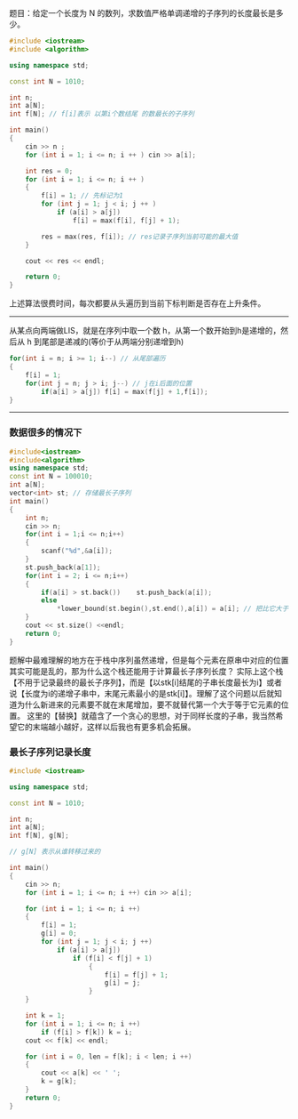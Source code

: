 题目：给定一个长度为 N 的数列，求数值严格单调递增的子序列的长度最长是多少。

```c++
#include <iostream>
#include <algorithm>

using namespace std;

const int N = 1010;

int n;
int a[N];
int f[N]; // f[i]表示 以第i个数结尾 的数最长的子序列

int main()
{
    cin >> n ;
    for (int i = 1; i <= n; i ++ ) cin >> a[i];

    int res = 0;
    for (int i = 1; i <= n; i ++ )
    {
        f[i] = 1; // 先标记为1
        for (int j = 1; j < i; j ++ )
            if (a[i] > a[j])
                f[i] = max(f[i], f[j] + 1);

        res = max(res, f[i]); // res记录子序列当前可能的最大值
    }

    cout << res << endl;

    return 0;
}
```

上述算法很费时间，每次都要从头遍历到当前下标判断是否存在上升条件。

----



从某点向两端做LIS，就是在序列中取一个数 h，从第一个数开始到h是递增的，然后从 h 到尾部是递减的(等价于从两端分别递增到h)



```c++
for(int i = n; i >= 1; i--) // 从尾部遍历
{
    f[i] = 1;
    for(int j = n; j > i; j--) // j在i后面的位置
        if(a[i] > a[j])	f[i] = max(f[j] + 1,f[i]);
}
```

---

### 数据很多的情况下

```c++
#include<iostream>
#include<algorithm>
using namespace std;
const int N = 100010;
int a[N];
vector<int> st; // 存储最长子序列
int main()
{
    int n;
    cin >> n;
    for(int i = 1;i <= n;i++)
    {
        scanf("%d",&a[i]);
    }
    st.push_back(a[1]);
    for(int i = 2; i <= n;i++)
    {
        if(a[i] > st.back())    st.push_back(a[i]);
        else
            *lower_bound(st.begin(),st.end(),a[i]) = a[i]; // 把比它大于等于的第一个数替换掉 
    }
    cout << st.size() <<endl;
    return 0;
}
```



题解中最难理解的地方在于栈中序列虽然递增，但是每个元素在原串中对应的位置其实可能是乱的，那为什么这个栈还能用于计算最长子序列长度？
实际上这个栈【不用于记录最终的最长子序列】，而是【以stk[i]结尾的子串长度最长为i】或者说【长度为i的递增子串中，末尾元素最小的是stk[i]】。理解了这个问题以后就知道为什么新进来的元素要不就在末尾增加，要不就替代第一个大于等于它元素的位置。
这里的【替换】就蕴含了一个贪心的思想，对于同样长度的子串，我当然希望它的末端越小越好，这样以后我也有更多机会拓展。



### 最长子序列记录长度

```c++
#include <iostream>

using namespace std;

const int N = 1010;

int n;
int a[N];
int f[N], g[N];

// g[N] 表示从谁转移过来的

int main()
{
    cin >> n;
    for (int i = 1; i <= n; i ++) cin >> a[i];

    for (int i = 1; i <= n; i ++)
    {
        f[i] = 1;
        g[i] = 0;
        for (int j = 1; j < i; j ++)
            if (a[i] > a[j])
                if (f[i] < f[j] + 1)
                    {
                        f[i] = f[j] + 1;
                        g[i] = j;
                    }
    }

    int k = 1;
    for (int i = 1; i <= n; i ++)
        if (f[i] > f[k]) k = i;
    cout << f[k] << endl;

    for (int i = 0, len = f[k]; i < len; i ++)
    {
        cout << a[k] << ' ';
        k = g[k];
    }
    return 0;
}

```

